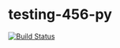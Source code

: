# testing-456-py
[![Build Status](https://travis-ci.com/olivermfacon/testing-456-py.svg?branch=master)](https://travis-ci.com/olivermfacon/testing-456-py)

